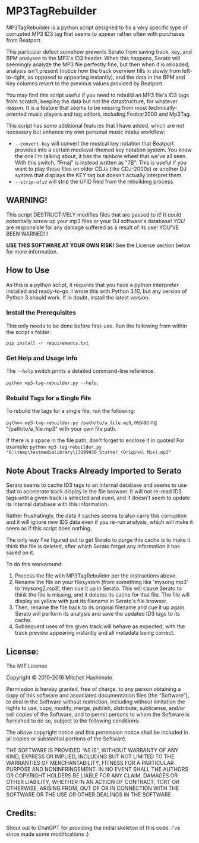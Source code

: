 # MP3TagRebuilder

MP3TagRebuilder is a python script designed to fix a very specific type of corrupted MP3 ID3 tag that seems to appear rather often with purchases from Beatport.

This particular defect somehow prevents Serato from saving track, key, and BPM analyses to the MP3's ID3 header. When this happens, Serato will seemingly analyze the MP3 file perfectly fine, but then when it is reloaded, analysis isn't present (notice how the track overview fills in slowly from left-to-right, as opposed to appearing instantly), and the data in the BPM and Key columns revert to the previous values provided by Beatport.

You may find this script useful if you need to rebuild an MP3 file's ID3 tags from scratch, keeping the data but not the datastructure, for whatever reason. It is a feature that seems to be missing from most technically-oriented music players and tag editors, including Foobar2000 and Mp3Tag.  

This script has some additional features that I have added, which are not necessary but enhance my own personal music intake workflow:

* `--convert-key` will convert the musical key notation that Beatport provides into a certain medieval-themed key notation system. You know the one I'm talking about, it has the rainbow wheel that we've all seen. With this switch, "Fmaj" is instead written as "7B". This is useful if you want to play these files on older CDJs (like CDJ-2000s) or another DJ system that displays the KEY tag but doesn't actually interpret them.
* `--strip-ufid` will strip the UFID field from the rebuilding process.

## WARNING!

This script DESTRUCTIVELY modifies files that are passed to it! It could potentially screw up your mp3 files or your DJ software's database! *YOU* are responsible for any damage suffered as a result of its use! YOU'VE BEEN WARNED!!!

**USE THIS SOFTWARE AT YOUR OWN RISK!** See the License section below for more information.

## How to Use

As this is a python script, it requires that you have a python interpreter installed and ready-to-go. I wrote this with Python 3.10, but any version of Python 3 should work. If in doubt, install the latest version.

### Install the Prerequisites

This only needs to be done before first-use. Run the following from within the script's folder:

`pip install -r requirements.txt`

### Get Help and Usage Info

The `--help` switch prints a detailed command-line reference.

`python mp3-tag-rebuilder.py --help`,

### Rebuild Tags for a Single File

To rebuild the tags for a single file, run the following:

`python mp3-tag-rebuilder.py /path/to/a_file.mp3`, replacing "/path/to/a_file.mp3" with your own file path.

If there is a space in the file path, don't forget to enclose it in quotes! For example: `python mp3-tag-rebuilder.py "G:\temp\testmedialibrary\13199930_Stutter_(Original Mix).mp3"`

## Note About Tracks Already Imported to Serato

Serato seems to cache ID3 tags to an internal database and seems to use that to accelerate track display in the file browser. It will not re-read ID3 tags until a given track is selected and cued, and it doesn't seem to update its internal database with this information.

Rather frustratingly, the data it caches seems to also carry this corruption and it will ignore new ID3 data even if you re-run analysis, which will make it seem as if this script does nothing. 

The only way I've figured out to get Serato to purge this cache is to make it think the file is deleted, after which Serato forget any information it has saved on it.

To do this workaround:

1. Process the file with MP3TagRebuilder per the instructions above.
1. Rename the file on your filesystem (from something like 'mysong.mp3' to 'mysong2.mp3', then cue it up in Serato. This will cause Serato to think the file is missing, and it deletes its cache for that file. The file will display as yellow with just its filename in Serato's file browser. 
1. Then, rename the file back to its original filename and cue it up again. Serato will perform its analysis and save the updated ID3 tags to its cache.
1. Subsequent uses of the given track will behave as expected, with the track preview appearing instantly and all metadata being correct.

## License:

The MIT License

Copyright © 2010-2016 Mitchell Hashimoto

Permission is hereby granted, free of charge, to any person obtaining a copy of this software and associated documentation files (the “Software”), to deal in the Software without restriction, including without limitation the rights to use, copy, modify, merge, publish, distribute, sublicense, and/or sell copies of the Software, and to permit persons to whom the Software is furnished to do so, subject to the following conditions:

The above copyright notice and this permission notice shall be included in all copies or substantial portions of the Software.

THE SOFTWARE IS PROVIDED “AS IS”, WITHOUT WARRANTY OF ANY KIND, EXPRESS OR IMPLIED, INCLUDING BUT NOT LIMITED TO THE WARRANTIES OF MERCHANTABILITY, FITNESS FOR A PARTICULAR PURPOSE AND NONINFRINGEMENT. IN NO EVENT SHALL THE AUTHORS OR COPYRIGHT HOLDERS BE LIABLE FOR ANY CLAIM, DAMAGES OR OTHER LIABILITY, WHETHER IN AN ACTION OF CONTRACT, TORT OR OTHERWISE, ARISING FROM, OUT OF OR IN CONNECTION WITH THE SOFTWARE OR THE USE OR OTHER DEALINGS IN THE SOFTWARE.

## Credits:

Shout out to ChatGPT for providing the initial skeleton of this code. I've since made some modifications :)
